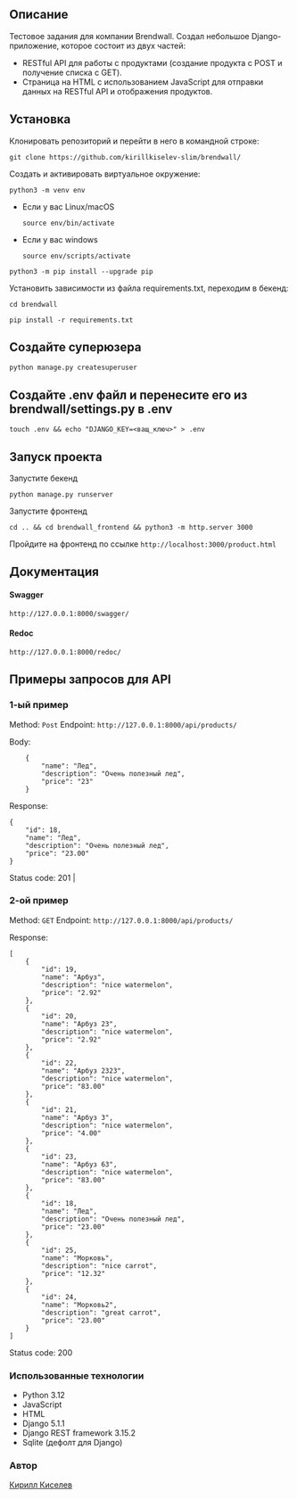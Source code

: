 ## Описание

Тестовое задания для компании Brendwall.
Создал небольшое Django-приложение, которое состоит из двух частей:

- RESTful API для работы с продуктами (создание продукта c POST и получение списка c GET).
- Страница на HTML с использованием JavaScript для отправки данных на RESTful API и отображения продуктов.


## Установка

Клонировать репозиторий и перейти в него в командной строке:

```
git clone https://github.com/kirillkiselev-slim/brendwall/
```

Cоздать и активировать виртуальное окружение:

```
python3 -m venv env
```

* Если у вас Linux/macOS

    ```
    source env/bin/activate
    ```

* Если у вас windows

    ```
    source env/scripts/activate
    ```

```
python3 -m pip install --upgrade pip
```

Установить зависимости из файла requirements.txt, переходим в бекенд:

```
cd brendwall
```

```
pip install -r requirements.txt
```

## Создайте суперюзера

```
python manage.py createsuperuser
```

## Создайте .env файл и перенесите его из brendwall/settings.py в .env


```
touch .env && echo "DJANGO_KEY=<ващ_ключ>" > .env
```

## Запуск проекта 
Запустите бекенд

```
python manage.py runserver
```

Запустите фронтенд

```
cd .. && cd brendwall_frontend && python3 -m http.server 3000
```

Пройдите на фронтенд по ссылке `http://localhost:3000/product.html`


## Документация

#### Swagger
`http://127.0.0.1:8000/swagger/`

#### Redoc
`http://127.0.0.1:8000/redoc/`

## Примеры запросов для API

### 1-ый пример
Method: `Post`
Endpoint: `http://127.0.0.1:8000/api/products/`

Body: 

```
    {   
        "name": "Лед",
        "description": "Очень полезный лед",
        "price": "23"
    }
```

Response: 

```
{
    "id": 18,
    "name": "Лед",
    "description": "Очень полезный лед",
    "price": "23.00"
}
```

Status code: 201
|

### 2-ой пример

Method: `GET`
Endpoint: `http://127.0.0.1:8000/api/products/`

Response: 

```
[
    {
        "id": 19,
        "name": "Арбуз",
        "description": "nice watermelon",
        "price": "2.92"
    },
    {
        "id": 20,
        "name": "Арбуз 23",
        "description": "nice watermelon",
        "price": "2.92"
    },
    {
        "id": 22,
        "name": "Арбуз 2323",
        "description": "nice watermelon",
        "price": "83.00"
    },
    {
        "id": 21,
        "name": "Арбуз 3",
        "description": "nice watermelon",
        "price": "4.00"
    },
    {
        "id": 23,
        "name": "Арбуз 63",
        "description": "nice watermelon",
        "price": "83.00"
    },
    {
        "id": 18,
        "name": "Лед",
        "description": "Очень полезный лед",
        "price": "23.00"
    },
    {
        "id": 25,
        "name": "Морковь",
        "description": "nice carrot",
        "price": "12.32"
    },
    {
        "id": 24,
        "name": "Морковь2",
        "description": "great carrot",
        "price": "23.00"
    }
]
```

Status code: 200


### Использованные технологии

* Python 3.12
* JavaScript
* HTML
* Django 5.1.1
* Django REST framework 3.15.2 
* Sqlite (дефолт для Django)

### Автор

[Кирилл Киселев](https://github.com/kirillkiselev-slim)

